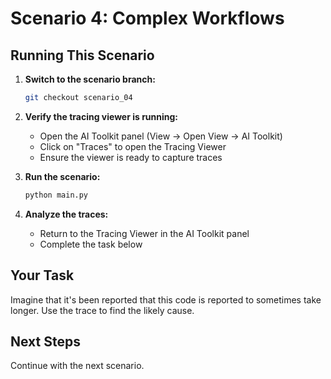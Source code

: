 # Scenario 4: Complex Workflows

## Running This Scenario

1. **Switch to the scenario branch:**
   ```bash
   git checkout scenario_04
   ```

2. **Verify the tracing viewer is running:**
   - Open the AI Toolkit panel (View → Open View → AI Toolkit)
   - Click on "Traces" to open the Tracing Viewer
   - Ensure the viewer is ready to capture traces

3. **Run the scenario:**
   ```bash
   python main.py
   ```

4. **Analyze the traces:**
   - Return to the Tracing Viewer in the AI Toolkit panel
   - Complete the task below

## Your Task

Imagine that it's been reported that this code is reported to sometimes take longer. Use the trace to find the likely cause.

## Next Steps

Continue with the next scenario.